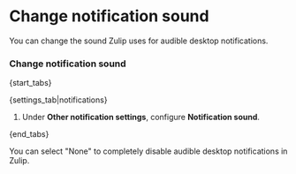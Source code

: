# Change notification sound

You can change the sound Zulip uses for audible desktop notifications.

### Change notification sound

{start_tabs}

{settings_tab|notifications}

1. Under **Other notification settings**, configure
   **Notification sound**.

{end_tabs}

You can select "None" to completely disable audible desktop notifications in Zulip.
